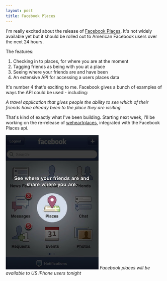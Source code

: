 ```yaml
---
layout: post
title: Facebook Places
---
```


I'm really excited about the release of [Facebook Places](http://developers.facebook.com/blog/post/403). It's not widely available yet but  it should be rolled out to American Facebook users over the next 24 hours.

The features:

1. Checking in to places, for where you are at the moment
1. Tagging friends as being with you at a place
1. Seeing where your friends are and have been
1. An extensive API for accessing a users places data

It's number 4 that's exciting to me. Facebook gives a bunch of examples of ways the API could be used - including:

_A travel application that gives people the ability to see which of their friends have already been to the place they are visiting._

That's kind of exactly what I've been building. Starting next week, I'll be working on the re-release of [weheartplaces](http://www.weheartplaces.com/), integrated with the Facebook Places api.

<img src="/images/facebookplaces.png">
<cite>Facebook places will be available to US iPhone users tonight</cite>